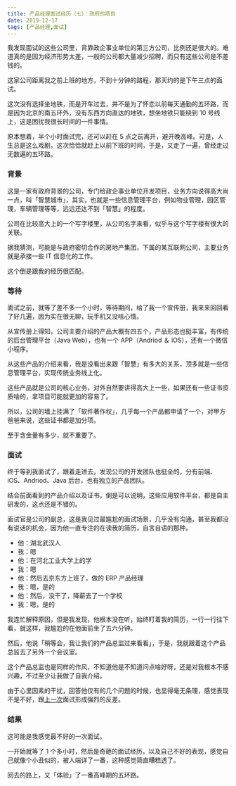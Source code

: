 ```yaml
---
title: 产品经理面试经历（七）：政府的项目
date: 2019-12-17
tags: [产品经理,面试]
---
```


我发现面试的这些公司里，背靠政企事业单位的第三方公司，比例还是很大的。难道真的是因为经济形势太差，一般的公司都大量减少招聘，而只有这些公司是不差钱的。

这家公司距离我之前上班的地方，不到十分钟的路程，那天约的是下午三点的面试。

这次没有选择坐地铁，而是开车过去，并不是为了怀恋以前每天通勤的五环路，而是因为北京的南五环外，没有东西方向直达的地铁，想坐地铁只能绕到 10 号线上，这是困扰我很长时间的一件事情。

原本想着，半个小时面试完，还可以赶在 5 点之前离开，避开晚高峰。可是，人生总是这么戏剧，这次恰恰就赶上以前下班的时间，于是，又走了一遍，曾经走过无数遍的五环路。

### 背景

这是一家有政府背景的公司，专门给政企事业单位开发项目，业务方向说得高大尚一点，叫「智慧城市」，其实，也就是一些信息管理平台，例如物业管理，园区管理，车辆管理等等，远远还达不到「智慧」的程度。

公司在比较高大上的一个写字楼里，从公司名字来看，似乎与这个写字楼有很大的关联。

据我猜测，可能是与政府密切合作的房地产集团，下属的某互联网公司，主要业务就是承接一些 IT 信息化的工作。

这个倒是跟我的经历很匹配。

### 等待

面试之前，就等了差不多一个小时，等待期间，给了我一个宣传册，我来来回回看了好几遍，因为实在很无聊，玩手机又没啥心情。

从宣传册上得知，公司主要介绍的产品大概有四五个，产品形态也挺丰富，有传统的后台管理平台（Java Web），也有一个 APP（Andriod ＆ iOS），还有一个微信小程序。

从这些产品的介绍来看，我是没看出来跟「智慧」有多大的关系，顶多就是一些信息管理平台，实现传统业务线上化。

这些产品就是公司的核心业务，对外自然要讲得高大上一些，如果还有一些证书资质啥的，拿项目可能就更加的容易了。

所以，公司的墙上挂满了「软件著作权」，几乎每一个产品都申请了一个，对甲方爸爸来说，这些证书都是加分项。

至于含金量有多少，就不重要了。

### 面试

终于等到我面试了，跟着走进去，发现公司的开发团队也挺全的，分有前端、iOS、Andriod、Java 后台，也有独立的产品团队。

结合前面看到的产品介绍以及证书，倒是可以说明，这些应用软件平台，都是自主研发的，这点还是不错的。

面试官是公司的副总，这是我见过最尴尬的面试场景，几乎没有沟通，甚至我都没有说话的机会，因为他一直专注的在读我的简历，自言自语的那种。

- 他：湖北武汉人
- 我：嗯
- 他：在河北工业大学上的学
- 我：嗯
- 他：然后去京东方上班了，做的 ERP 产品经理
- 我：嗯，是的
- 他：然后，没干了，降薪去了一个学校
- 我：嗯，是的

我连忙解释原因，但是我发现，他根本没在听，始终盯着我的简历，一行一行往下看，就这样，我尴尬的在他面前坐了五六分钟。

然后，他说「稍等会，我让我们的产品总监过来看看」，于是，我就跟着这个产品总监去了另外一个会议室。

这个产品总监也是同样的作风，不知道他是不知道问点啥好呀，还是对我根本不感兴趣，不过至少让我做了自我介绍。

由于心里因素的干扰，回答他仅有的几个问题的时候，也显得毫无条理，感觉表现不是不好，跟[上一次](./2019-12-05-producter-interview-06)面试形成强烈的反差。

### 结果

这可能是我感觉最不好的一次面试。

一开始就等了 1 个多小时，然后是奇葩的面试经历，以及自己不好的表现，感觉自己就像个小丑似的，被人端详了一番，这种感觉简直糟糕透了。

回去的路上，又「体验」了一番高峰期的五环路。